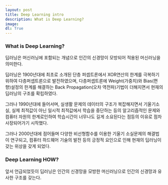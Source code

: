 ```yaml
---
layout: post
title: Deep Learning intro
description: What is Deep Learning?
image:
dl: True
---
```


### What is Deep Learning?

딥러닝은 머신러닝에 포함되는 개념으로 인간의 신경망이 모방되어 적용된 머신러닝을 의미한다.

딥러닝은 1900년대에 최초로 소개된 단층 퍼셉트론에서 XOR연산의 한계를 극복하기 위하여 다층퍼셉트론으로 발전하였으며, 다층퍼셉트론에 Weight(가중치)와 Bias(편향)설정의 한계를 해결하는 Back Propagation(오차 역전파)기법이 더해지면서 현재의 딥러닝의 구조를 확립하였다.

그러나 1990년대에 들어서며, 실생활 문제의 데이터의 구조가 복잡해지면서 기울기소실, 실제 최적값이 아닌 일시적 최적값에서 학습을 중단하는 등의 알고리즘적인 문제와 컴퓨터 자원의 한계로인하여 학습시간이 너무나도 길게 소요된다는 점등의 이유로 점차 사장되어가기 시작했다.

그러나 2000년대에 점어들며 다양한 비선형함수를 이용한 기울기 소실문제의 해결법이 연구되고, 컴퓨터 하드웨어 기술의 발전 등의 긍정적 요인으로 인해  현재의 딥러닝이 갖는 위상을 갖게 되었다.



### Deep Learning HOW?

앞서 언급되었듯이 딥러닝은 인간의 신경망을 모방한 머신러닝으로 인간의 신경망과 유사한 구조를 갖는다.



